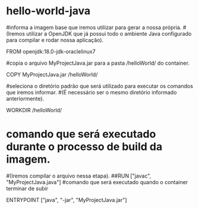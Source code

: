 # hello-world-java


#informa a imagem base que iremos utilizar para gerar a nossa própria. 
#(Iremos utilizar a OpenJDK que já possui todo o ambiente Java configurado para compilar e rodar nossa aplicação).

FROM openjdk:18.0-jdk-oraclelinux7

#copia o arquivo MyProjectJava.jar para a pasta /helloWorld/ do container. 

COPY MyProjectJava.jar /helloWorld/

#seleciona o diretório padrão que será utilizado para executar os comandos que iremos informar. 
#(É necessário ser o mesmo diretório informado anteriormente).

WORKDIR /helloWorld/

# comando que será executado durante o processo de build da imagem. 
#(Iremos compilar o arquivo nessa etapa).
##RUN ["javac", "MyProjectJava.java"]
#comando que será executado quando o container terminar de subir


ENTRYPOINT ["java", "-jar", "MyProjectJava.jar"]
